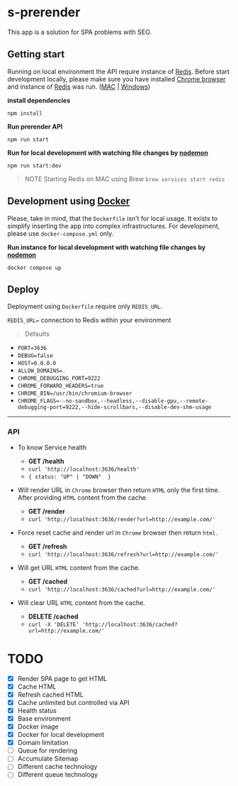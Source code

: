 
# s-prerender
This app is a solution for SPA problems with SEO.


## Getting start
Running on local environment the API require instance of [Redis](https://redis.io/docs/getting-started/).
Before start development locally, please make sure you have installed [Chrome browser](https://www.google.com/chrome/) and instance of [Redis](https://redis.io/) was run. ([MAC](https://tableplus.com/blog/2018/10/how-to-start-stop-restart-redis.html) | [Windows](https://riptutorial.com/redis/example/29962/installing-and-running-redis-server-on-windows))

**install dependencies**

`npm install`

**Run prerender API**

`npm run start`

**Run for local development with watching file changes by [nodemon](https://www.npmjs.com/package/nodemon)**

`npm run start:dev`

> NOTE Starting Redis on MAC using Brew `brew services start redis`

## Development using [Docker](https://www.docker.com/)
Please, take in mind, that the `Dockerfile` isn't for local usage. It exists to simplify inserting the app into complex infrastructures.
For development, please use `docker-compose.yml` only.

**Run instance for local development with watching file changes by [nodemon](https://www.npmjs.com/package/nodemon)**

`docker compose up`


## Deploy
Deployment using `Dockerfile` require only `REDIS_URL`.

`REDIS_URL=` connection to Redis within your environment

> Defaults
- `PORT=3636`
- `DEBUG=false`
- `HOST=0.0.0.0`
- `ALLOW_DOMAINS=.`
- `CHROME_DEBUGGING_PORT=9222`
- `CHROME_FORWARD_HEADERS=true`
- `CHROME_BIN=/usr/bin/chromium-browser`
- `CHROME_FLAGS=--no-sandbox,--headless,--disable-gpu,--remote-debugging-port=9222,--hide-scrollbars,--disable-dev-shm-usage`

---
### API
- To know Service health
  - **GET /health**
  - `curl 'http://localhost:3636/health'`
  - `{ status: "UP" | "DOWN"  }`

- Will render URL in `Chrome` browser then return `HTML` only the first time. After providing `HTML` content from the cache.
  - **GET /render**
  - `curl 'http://localhost:3636/render?url=http://example.com/'`

- Force reset cache and render url in `Chrome` browser then return `html`.
  - **GET /refresh**
  - `curl 'http://localhost:3636/refresh?url=http://example.com/'`

- Will get URL `HTML` content from the cache.
  - **GET /cached**
  - `curl 'http://localhost:3636/cached?url=http://example.com/'`

- Will clear URL `HTML` content from the cache.
  - **DELETE /cached**
  - `curl -X 'DELETE' 'http://localhost:3636/cached?url=http://example.com/'`

# TODO
- [x] Render SPA page to get HTML
- [x] Cache HTML
- [x] Refresh cached HTML
- [x] Cache unlimited but controlled via API
- [x] Health status
- [x] Base environment
- [x] Docker image
- [x] Docker for local development
- [x] Domain limitation
- [ ] Queue for rendering
- [ ] Accumulate Sitemap
- [ ] Different cache technology
- [ ] Different queue technology
